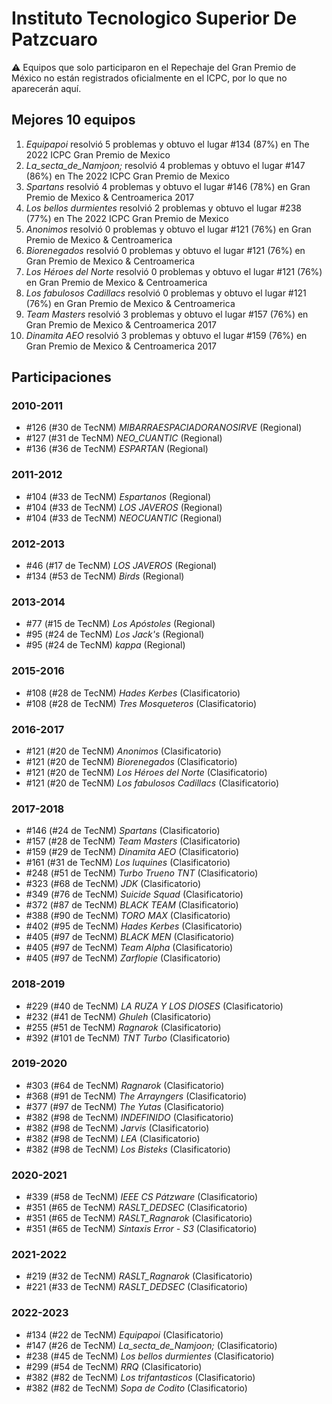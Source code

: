 # Instituto Tecnologico Superior De Patzcuaro

:warning: Equipos que solo participaron en el Repechaje del Gran Premio de México no están registrados oficialmente en el ICPC, por lo que no aparecerán aquí.

## Mejores 10 equipos

1. _Equipapoi_ resolvió 5 problemas y obtuvo el lugar #134 (87%) en The 2022 ICPC Gran Premio de Mexico
1. _La_secta_de_Namjoon;_ resolvió 4 problemas y obtuvo el lugar #147 (86%) en The 2022 ICPC Gran Premio de Mexico
1. _Spartans_ resolvió 4 problemas y obtuvo el lugar #146 (78%) en Gran Premio de Mexico & Centroamerica 2017
1. _Los bellos durmientes_ resolvió 2 problemas y obtuvo el lugar #238 (77%) en The 2022 ICPC Gran Premio de Mexico
1. _Anonimos_ resolvió 0 problemas y obtuvo el lugar #121 (76%) en Gran Premio de Mexico & Centroamerica
1. _Biorenegados_ resolvió 0 problemas y obtuvo el lugar #121 (76%) en Gran Premio de Mexico & Centroamerica
1. _Los Héroes del Norte_ resolvió 0 problemas y obtuvo el lugar #121 (76%) en Gran Premio de Mexico & Centroamerica
1. _Los fabulosos Cadillacs_ resolvió 0 problemas y obtuvo el lugar #121 (76%) en Gran Premio de Mexico & Centroamerica
1. _Team Masters_ resolvió 3 problemas y obtuvo el lugar #157 (76%) en Gran Premio de Mexico & Centroamerica 2017
1. _Dinamita AEO_ resolvió 3 problemas y obtuvo el lugar #159 (76%) en Gran Premio de Mexico & Centroamerica 2017

## Participaciones

### 2010-2011

- #126 (#30 de TecNM) _MIBARRAESPACIADORANOSIRVE_ (Regional)
- #127 (#31 de TecNM) _NEO_CUANTIC_ (Regional)
- #136 (#36 de TecNM) _ESPARTAN_ (Regional)

### 2011-2012

- #104 (#33 de TecNM) _Espartanos_ (Regional)
- #104 (#33 de TecNM) _LOS JAVEROS_ (Regional)
- #104 (#33 de TecNM) _NEOCUANTIC_ (Regional)

### 2012-2013

- #46 (#17 de TecNM) _LOS JAVEROS_ (Regional)
- #134 (#53 de TecNM) _Birds_ (Regional)

### 2013-2014

- #77 (#15 de TecNM) _Los Apóstoles_ (Regional)
- #95 (#24 de TecNM) _Los Jack's_ (Regional)
- #95 (#24 de TecNM) _kappa_ (Regional)

### 2015-2016

- #108 (#28 de TecNM) _Hades Kerbes_ (Clasificatorio)
- #108 (#28 de TecNM) _Tres Mosqueteros_ (Clasificatorio)

### 2016-2017

- #121 (#20 de TecNM) _Anonimos_ (Clasificatorio)
- #121 (#20 de TecNM) _Biorenegados_ (Clasificatorio)
- #121 (#20 de TecNM) _Los Héroes del Norte_ (Clasificatorio)
- #121 (#20 de TecNM) _Los fabulosos Cadillacs_ (Clasificatorio)

### 2017-2018

- #146 (#24 de TecNM) _Spartans_ (Clasificatorio)
- #157 (#28 de TecNM) _Team Masters_ (Clasificatorio)
- #159 (#29 de TecNM) _Dinamita AEO_ (Clasificatorio)
- #161 (#31 de TecNM) _Los luquines_ (Clasificatorio)
- #248 (#51 de TecNM) _Turbo Trueno TNT_ (Clasificatorio)
- #323 (#68 de TecNM) _JDK_ (Clasificatorio)
- #349 (#76 de TecNM) _Suicide Squad_ (Clasificatorio)
- #372 (#87 de TecNM) _BLACK TEAM_ (Clasificatorio)
- #388 (#90 de TecNM) _TORO MAX_ (Clasificatorio)
- #402 (#95 de TecNM) _Hades Kerbes_ (Clasificatorio)
- #405 (#97 de TecNM) _BLACK MEN_ (Clasificatorio)
- #405 (#97 de TecNM) _Team Alpha_ (Clasificatorio)
- #405 (#97 de TecNM) _Zarflopie_ (Clasificatorio)

### 2018-2019

- #229 (#40 de TecNM) _LA RUZA Y LOS DIOSES_ (Clasificatorio)
- #232 (#41 de TecNM) _Ghuleh_ (Clasificatorio)
- #255 (#51 de TecNM) _Ragnarok_ (Clasificatorio)
- #392 (#101 de TecNM) _TNT Turbo_ (Clasificatorio)

### 2019-2020

- #303 (#64 de TecNM) _Ragnarok_ (Clasificatorio)
- #368 (#91 de TecNM) _The Arrayngers_ (Clasificatorio)
- #377 (#97 de TecNM) _The Yutas_ (Clasificatorio)
- #382 (#98 de TecNM) _INDEFINIDO_ (Clasificatorio)
- #382 (#98 de TecNM) _Jarvis_ (Clasificatorio)
- #382 (#98 de TecNM) _LEA_ (Clasificatorio)
- #382 (#98 de TecNM) _Los Bisteks_ (Clasificatorio)

### 2020-2021

- #339 (#58 de TecNM) _IEEE CS Pátzware_ (Clasificatorio)
- #351 (#65 de TecNM) _RASLT_DEDSEC_ (Clasificatorio)
- #351 (#65 de TecNM) _RASLT_Ragnarok_ (Clasificatorio)
- #351 (#65 de TecNM) _Sintaxis Error - S3_ (Clasificatorio)

### 2021-2022

- #219 (#32 de TecNM) _RASLT_Ragnarok_ (Clasificatorio)
- #221 (#33 de TecNM) _RASLT_DEDSEC_ (Clasificatorio)

### 2022-2023

- #134 (#22 de TecNM) _Equipapoi_ (Clasificatorio)
- #147 (#26 de TecNM) _La_secta_de_Namjoon;_ (Clasificatorio)
- #238 (#45 de TecNM) _Los bellos durmientes_ (Clasificatorio)
- #299 (#54 de TecNM) _RRQ_ (Clasificatorio)
- #382 (#82 de TecNM) _Los trifantasticos_ (Clasificatorio)
- #382 (#82 de TecNM) _Sopa de Codito_ (Clasificatorio)



